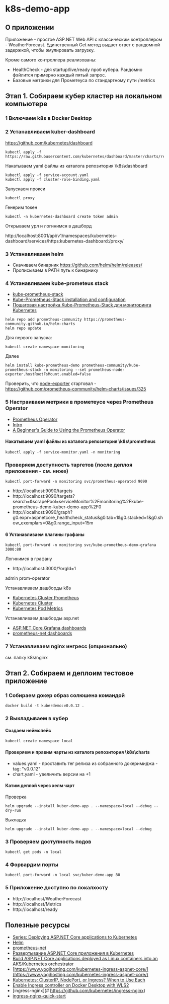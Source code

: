 # k8s-demo-app

## О приложении

Приложение - простое ASP.NET Web API с классическим контроллером - WeatherForecast.
Единственный Get метод выдает ответ с рандомной задержкой, чтобы эмулировать загрузку.

Кроме самого контроллера реализованы:
- HealthCheck - для startup/live/ready проб кубера. Рандомно фэйлится примерно каждый пятый запрос.
- Базовые метрики для Прометеуса по стандартному пути /metrics

## Этап 1. Собираем кубер кластер на локальном компьютере

### 1 Включаем k8s в Docker Desktop

### 2 Устанавливаем kuber-dashboard

https://github.com/kubernetes/dashboard

```
kubectl apply -f https://raw.githubusercontent.com/kubernetes/dashboard/master/charts/recommended.yaml
```

Накатываем yaml файлы из каталога репозитория \k8s\dashboard

```
kubectl apply -f service-account.yaml
kubectl apply -f cluster-role-binding.yaml
```

Запускаем прокси

```
kubectl proxy
```
Генерим токен

```
kubectl -n kubernetes-dashboard create token admin
```
Открываем урл и логинимся в дашборд

http://localhost:8001/api/v1/namespaces/kubernetes-dashboard/services/https:kubernetes-dashboard:/proxy/

### 3 Устанавливаем helm

- Скачиваем бинарник https://github.com/helm/helm/releases/
- Прописываем в PATH путь к бинарнику

### 4 Устанавливаем kube-prometeus stack

- [kube-prometheus-stack](https://github.com/prometheus-community/helm-charts/tree/main/charts/kube-prometheus-stack)
- [Kube-Prometheus-Stack installation and configuration](https://www.virtualizationhowto.com/2023/03/kube-prometheus-stack-installation-and-configuration/)
- [Пошаговая настройка Kube-Prometheus-Stack для мониторинга Kubernetes](https://inostudio.com/blog/articles-devops/nastroyka-kube-prometheus-stack/)

```
helm repo add prometheus-community https://prometheus-community.github.io/helm-charts
helm repo update 
```

Для первого запуска:

```
kubectl create namespace monitoring
```
Далее

```
helm install kube-prometheus-demo prometheus-community/kube-prometheus-stack -n monitoring --set prometheus-node-exporter.hostRootFsMount.enabled=false
```
Проверить, что [node-exporter](https://github.com/prometheus/node_exporter) стартовал - https://github.com/prometheus-community/helm-charts/issues/325

### 5 Настраиваем метрики в прометеусе через Prometheus Operator

- [Prometheus Operator](https://github.com/prometheus-operator/prometheus-operator/pkgs/container/prometheus-config-reloader)
- [Intro](https://prometheus-operator.dev/docs/prologue/introduction/)
- [A Beginner's Guide to Using the Prometheus Operator](https://blog.container-solutions.com/prometheus-operator-beginners-guide)

#### Накатываем yaml файлы из каталога репозитория \k8s\prometheus

```
kubectl apply -f service-monitor.yaml -n monitoring
```

### Проверяем доступность таргетов (после деплоя приложения - см. ниже)

```
kubectl port-forward -n monitoring svc/prometheus-operated 9090
```

- http://localhost:9090/targets
- http://localhost:9090/targets?search=&scrapePool=serviceMonitor%2Fmonitoring%2Fkube-prometheus-demo-kuber-demo-app%2F0
- http://localhost:9090/graph?g0.expr=aspnetcore_healthcheck_status&g0.tab=1&g0.stacked=1&g0.show_exemplars=0&g0.range_input=15m


#### 6 Устанавливаем плагины графаны

```
kubectl port-forward -n monitoring svc/kube-prometheus-demo-grafana 3000:80
```
Логинимся в графану

- http://localhost:3000/?orgId=1

admin
prom-operator

Устанавливаем дашборды k8s
- [Kubernetes Cluster Prometheus](https://grafana.com/grafana/dashboards/6417-kubernetes-cluster-prometheus/)
- [Kubernetes Cluster](https://grafana.com/grafana/dashboards/7249-kubernetes-cluster/)
- [Kubernetes Pod Metrics](https://grafana.com/grafana/dashboards/747-pod-metrics/)

Устанавливаем дашборды asp.net
- [ASP.NET Core Grafana dashboards](https://github.com/JamesNK/aspnetcore-grafana)
- [prometheus-net dashboards](https://github.com/prometheus-net/grafana-dashboards)

### 7 Устанавливаем nginx ингресс (опционально)
см. папку k8s\nginx

## Этап 2. Собираем и деплоим тестовое приложение

### 1 Собираем докер образ солюшена командой 

```
docker build -t kuberdemo:v0.0.12 .
```

### 2 Выкладываем в кубер

#### Создаем неймспейс
```
kubectl create namespace local
```
#### Проверяем и правим чарты из каталога репозитория \k8s\charts

- values.yaml - проставить тег релиза из собранного докеримиджа - tag: "v0.0.12"
- chart.yaml - увеличить версии на +1

#### Катим деплой через хелм чарт

Проверка
```
helm upgrade --install kuber-demo-app . --namespace=local --debug --dry-run
```
Выкладка

```
helm upgrade --install kuber-demo-app . --namespace=local --debug 
```

### 3 Проверяем доступность подов

```
kubectl get pods -n local
```
### 4 Форвардим порты

```
kubectl port-forward -n local svc/kuber-demo-app 80
```

### 5 Приложение доступно по локалхосту

- http://localhost/WeatherForecast
- http://localhost/Metrics
- http://localhost/ready

## Полезные ресурсы

- [Series: Deploying ASP.NET Core applications to Kubernetes](https://andrewlock.net/series/deploying-asp-net-core-applications-to-kubernetes/)
- [Helm](https://github.com/helm/helm)
- [prometheus-net](https://github.com/prometheus-net/prometheus-net)
- [Развертывание ASP.NET Core приложения в Kubernetes](https://habr.com/ru/articles/709342/)
- [Build ASP.NET Core applications deployed as Linux containers into an AKS/Kubernetes orchestrator](https://learn.microsoft.com/en-us/dotnet/architecture/containerized-lifecycle/design-develop-containerized-apps/build-aspnet-core-applications-linux-containers-aks-kubernetes)
- [https://www.yogihosting.com/kubernetes-ingress-aspnet-core/](https://www.yogihosting.com/kubernetes-ingress-aspnet-core/)
- [Kubernetes: ClusterIP, NodePort, or Ingress? When to Use Each](https://www.howtogeek.com/devops/kubernetes-clusterip-nodeport-or-ingress-when-to-use-each/)
- [Enable Ingress controller on Docker Desktop with WLS2](https://stackoverflow.com/questions/65193758/enable-ingress-controller-on-docker-desktop-with-wls2)
- [ingress-nginx](# https://github.com/kubernetes/ingress-nginx)
- [ingress-nginx-quick-start](https://kubernetes.github.io/ingress-nginx/deploy/#quick-start)




